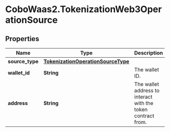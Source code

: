 # CoboWaas2.TokenizationWeb3OperationSource

## Properties

Name | Type | Description | Notes
------------ | ------------- | ------------- | -------------
**source_type** | [**TokenizationOperationSourceType**](TokenizationOperationSourceType.md) |  | 
**wallet_id** | **String** | The wallet ID. | 
**address** | **String** | The wallet address to interact with the token contract from. | 



